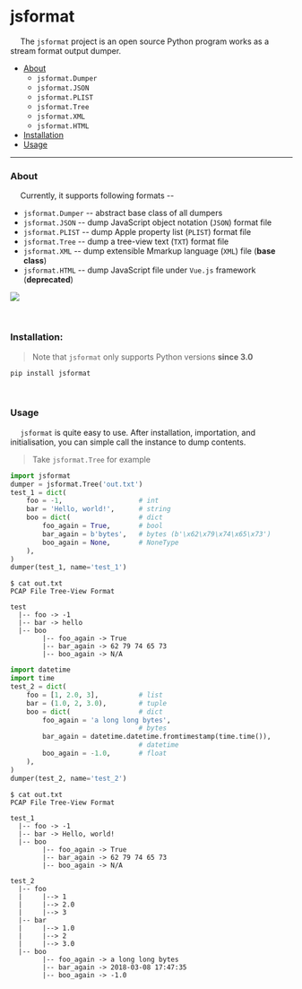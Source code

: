 # jsformat

&emsp; The `jsformat` project is an open source Python program works as a stream format output dumper.

- [About](#about)
    * `jsformat.Dumper`
    * `jsformat.JSON`
    * `jsformat.PLIST`
    * `jsformat.Tree`
    * `jsformat.XML`
    * `jsformat.HTML`
- [Installation](#installation)
- [Usage](#usage)

---

### About

&emsp; Currently, it supports following formats --

 - `jsformat.Dumper` -- abstract base class of all dumpers
 - `jsformat.JSON` -- dump JavaScript object notation (`JSON`) format file
 - `jsformat.PLIST` -- dump Apple property list (`PLIST`) format file
 - `jsformat.Tree` -- dump a tree-view text (`TXT`) format file
 - `jsformat.XML` -- dump extensible Mmarkup language (`XML`) file (__base class__)
 - `jsformat.HTML` -- dump JavaScript file under `Vue.js` framework (__deprecated__)

![](https://github.com/JarryShaw/jsformat/doc/jsformat.png)

&nbsp;

### Installation:

> Note that `jsformat` only supports Python versions __since 3.0__

```
pip install jsformat
```

&nbsp;

### Usage

&emsp; `jsformat` is quite easy to use. After installation, importation, and initialisation, you can simple call the instance to dump contents.

> Take `jsformat.Tree` for example

```python
import jsformat
dumper = jsformat.Tree('out.txt')
test_1 = dict(
    foo = -1,                   # int
    bar = 'Hello, world!',      # string
    boo = dict(                 # dict
        foo_again = True,       # bool
        bar_again = b'bytes',   # bytes (b'\x62\x79\x74\x65\x73')
        boo_again = None,       # NoneType
    ),
)
dumper(test_1, name='test_1')
```
```shell
$ cat out.txt
PCAP File Tree-View Format

test
  |-- foo -> -1
  |-- bar -> hello
  |-- boo
        |-- foo_again -> True
        |-- bar_again -> 62 79 74 65 73
        |-- boo_again -> N/A
```
```python
import datetime
import time
test_2 = dict(
    foo = [1, 2.0, 3],          # list
    bar = (1.0, 2, 3.0),        # tuple
    boo = dict(                 # dict
        foo_again = 'a long long bytes',
                                # bytes
        bar_again = datetime.datetime.fromtimestamp(time.time()),
                                # datetime
        boo_again = -1.0,       # float
    ),
)
dumper(test_2, name='test_2')
```
```shell
$ cat out.txt
PCAP File Tree-View Format

test_1
  |-- foo -> -1
  |-- bar -> Hello, world!
  |-- boo
        |-- foo_again -> True
        |-- bar_again -> 62 79 74 65 73
        |-- boo_again -> N/A

test_2
  |-- foo
  |     |--> 1
  |     |--> 2.0
  |     |--> 3
  |-- bar
  |     |--> 1.0
  |     |--> 2
  |     |--> 3.0
  |-- boo
        |-- foo_again -> a long long bytes
        |-- bar_again -> 2018-03-08 17:47:35
        |-- boo_again -> -1.0
```
